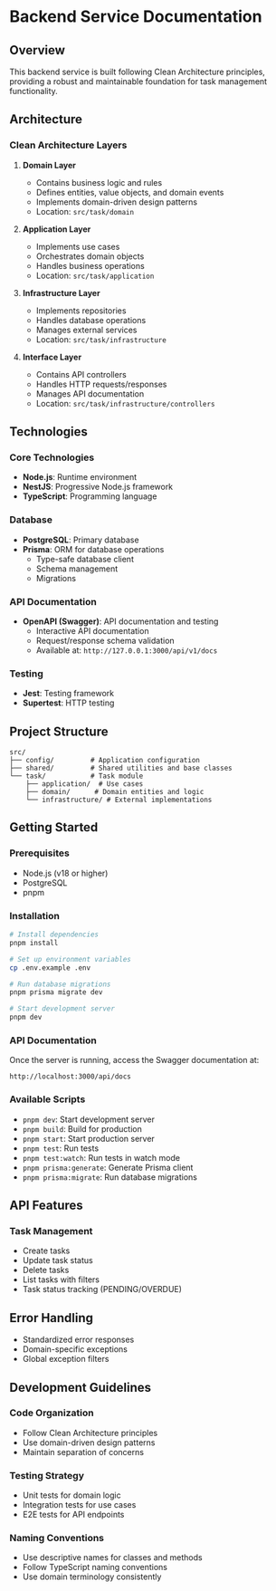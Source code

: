# Backend Service Documentation

## Overview

This backend service is built following Clean Architecture principles, providing a robust and maintainable foundation for task management functionality.

## Architecture

### Clean Architecture Layers

1. **Domain Layer**

   - Contains business logic and rules
   - Defines entities, value objects, and domain events
   - Implements domain-driven design patterns
   - Location: `src/task/domain`

2. **Application Layer**

   - Implements use cases
   - Orchestrates domain objects
   - Handles business operations
   - Location: `src/task/application`

3. **Infrastructure Layer**

   - Implements repositories
   - Handles database operations
   - Manages external services
   - Location: `src/task/infrastructure`

4. **Interface Layer**
   - Contains API controllers
   - Handles HTTP requests/responses
   - Manages API documentation
   - Location: `src/task/infrastructure/controllers`

## Technologies

### Core Technologies

- **Node.js**: Runtime environment
- **NestJS**: Progressive Node.js framework
- **TypeScript**: Programming language

### Database

- **PostgreSQL**: Primary database
- **Prisma**: ORM for database operations
  - Type-safe database client
  - Schema management
  - Migrations

### API Documentation

- **OpenAPI (Swagger)**: API documentation and testing
  - Interactive API documentation
  - Request/response schema validation
  - Available at: `http://127.0.0.1:3000/api/v1/docs`

### Testing

- **Jest**: Testing framework
- **Supertest**: HTTP testing

## Project Structure

```
src/
├── config/         # Application configuration
├── shared/         # Shared utilities and base classes
└── task/           # Task module
    ├── application/  # Use cases
    ├── domain/      # Domain entities and logic
    └── infrastructure/ # External implementations
```

## Getting Started

### Prerequisites

- Node.js (v18 or higher)
- PostgreSQL
- pnpm

### Installation

```bash
# Install dependencies
pnpm install

# Set up environment variables
cp .env.example .env

# Run database migrations
pnpm prisma migrate dev

# Start development server
pnpm dev
```

### API Documentation

Once the server is running, access the Swagger documentation at:

```
http://localhost:3000/api/docs
```

### Available Scripts

- `pnpm dev`: Start development server
- `pnpm build`: Build for production
- `pnpm start`: Start production server
- `pnpm test`: Run tests
- `pnpm test:watch`: Run tests in watch mode
- `pnpm prisma:generate`: Generate Prisma client
- `pnpm prisma:migrate`: Run database migrations

## API Features

### Task Management

- Create tasks
- Update task status
- Delete tasks
- List tasks with filters
- Task status tracking (PENDING/OVERDUE)

## Error Handling

- Standardized error responses
- Domain-specific exceptions
- Global exception filters

## Development Guidelines

### Code Organization

- Follow Clean Architecture principles
- Use domain-driven design patterns
- Maintain separation of concerns

### Testing Strategy

- Unit tests for domain logic
- Integration tests for use cases
- E2E tests for API endpoints

### Naming Conventions

- Use descriptive names for classes and methods
- Follow TypeScript naming conventions
- Use domain terminology consistently
